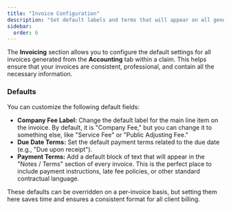 ```yaml
---
title: "Invoice Configuration"
description: "Set default labels and terms that will appear on all generated invoices to ensure consistency and professionalism."
sidebar:
  order: 6
---
```


The **Invoicing** section allows you to configure the default settings for all invoices generated from the **Accounting** tab within a claim. This helps ensure that your invoices are consistent, professional, and contain all the necessary information.

### Defaults

You can customize the following default fields:

- **Company Fee Label:** Change the default label for the main line item on the invoice. By default, it is "Company Fee," but you can change it to something else, like "Service Fee" or "Public Adjusting Fee."
- **Due Date Terms:** Set the default payment terms related to the due date (e.g., "Due upon receipt").
- **Payment Terms:** Add a default block of text that will appear in the "Notes / Terms" section of every invoice. This is the perfect place to include payment instructions, late fee policies, or other standard contractual language.

These defaults can be overridden on a per-invoice basis, but setting them here saves time and ensures a consistent format for all client billing. 